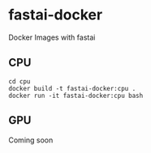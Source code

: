 # fastai-docker
Docker Images with fastai

## CPU

```
cd cpu
docker build -t fastai-docker:cpu .
docker run -it fastai-docker:cpu bash
```

## GPU
Coming soon
